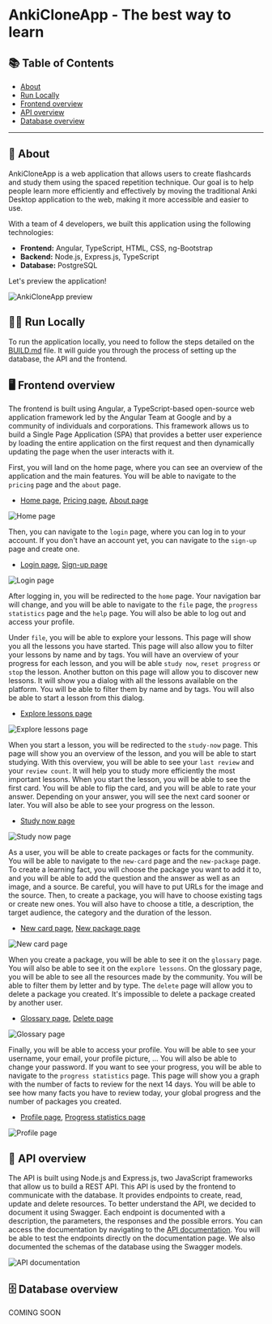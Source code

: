 # AnkiCloneApp - The best way to learn

## 📚 Table of Contents

- [About](#about)
- [Run Locally](#run-locally)
- [Frontend overview](#frontend-overview)
- [API overview](#api-overview)
- [Database overview](#database-overview)

***

## 📝 About

AnkiCloneApp is a web application that allows users to create flashcards and study them using the spaced repetition technique.
Our goal is to help people learn more efficiently and effectively by moving the traditional Anki Desktop application to the web, making it more accessible and easier to use.

With a team of 4 developers, we built this application using the following technologies:

- **Frontend:** Angular, TypeScript, HTML, CSS, ng-Bootstrap
- **Backend:** Node.js, Express.js, TypeScript
- **Database:** PostgreSQL

Let's preview the application!

![AnkiCloneApp preview](./docs/preview.gif)

## 🏃‍♂️ Run Locally

To run the application locally, you need to follow the steps detailed on the [BUILD.md](./BUILD.md) file.
It will guide you through the process of setting up the database, the API and the frontend.

## 🖥 Frontend overview

The frontend is built using Angular, a TypeScript-based open-source web application framework led by the Angular Team at Google and by a community of individuals and corporations.
This framework allows us to build a Single Page Application (SPA) that provides a better user experience by loading the entire application on the first request and then dynamically updating the page when the user interacts with it.

First, you will land on the home page, where you can see an overview of the application and the main features. You will be able to navigate to the `pricing` page and the `about` page.

- [Home page](http://localhost:4200/home), [Pricing page](http://localhost:4200/pricing), [About page](http://localhost:4200/about)

![Home page](./docs/1.png)

Then, you can navigate to the `login` page, where you can log in to your account. If you don't have an account yet, you can navigate to the `sign-up` page and create one.

- [Login page](http://localhost:4200/login), [Sign-up page](http://localhost:4200/sign-up)

![Login page](./docs/2.png)

After logging in, you will be redirected to the `home` page. Your navigation bar will change, and you will be able to navigate to the `file` page, the `progress statistics` page and the `help` page. You will also be able to log out and access your profile.

Under `file`, you will be able to explore your lessons. This page will show you all the lessons you have started.
This page will also allow you to filter your lessons by name and by tags.
You will have an overview of your progress for each lesson, and you will be able `study now`, `reset progress` or `stop` the lesson.
Another button on this page will allow you to discover new lessons. It will show you a dialog with all the lessons available on the platform.
You will be able to filter them by name and by tags. You will also be able to start a lesson from this dialog.

- [Explore lessons page](http://localhost:4200/explore-lesson)

![Explore lessons page](./docs/3.png)

When you start a lesson, you will be redirected to the `study-now` page. This page will show you an overview of the lesson, and you will be able to start studying.
With this overview, you will be able to see your `last review` and your `review count`. It will help you to study more efficiently the most important lessons.
When you start the lesson, you will be able to see the first card. You will be able to flip the card, and you will be able to rate your answer.
Depending on your answer, you will see the next card sooner or later. You will also be able to see your progress on the lesson.

- [Study now page](http://localhost:4200/study-now)

![Study now page](./docs/4.png)

As a user, you will be able to create packages or facts for the community. You will be able to navigate to the `new-card` page and the `new-package` page.
To create a learning fact, you will choose the package you want to add it to, and you will be able to add the question and the answer as well as an image, and a source.
Be careful, you will have to put URLs for the image and the source. Then, to create a package, you will have to choose existing tags or create new ones.
You will also have to choose a title, a description, the target audience, the category and the duration of the lesson.

- [New card page](http://localhost:4200/new-card), [New package page](http://localhost:4200/new-package)

![New card page](./docs/5.png)

When you create a package, you will be able to see it on the `glossary` page. You will also be able to see it on the `explore lessons`.
On the glossary page, you will be able to see all the resources made by the community. You will be able to filter them by letter and by type.
The `delete` page will allow you to delete a package you created. It's impossible to delete a package created by another user.

- [Glossary page](http://localhost:4200/glossary), [Delete page](http://localhost:4200/delete)

![Glossary page](./docs/6.png)

Finally, you will be able to access your profile. You will be able to see your username, your email, your profile picture, ...
You will also be able to change your password. If you want to see your progress, you will be able to navigate to the `progress statistics` page.
This page will show you a graph with the number of facts to review for the next 14 days. You will be able to see how many facts you have to review today,
your global progress and the number of packages you created.

- [Profile page](http://localhost:4200/settings), [Progress statistics page](http://localhost:4200/progress-statistics)

![Profile page](./docs/7.png)

## 📡 API overview

The API is built using Node.js and Express.js, two JavaScript frameworks that allow us to build a REST API. This API is used by the frontend to communicate with the database.
It provides endpoints to create, read, update and delete resources. To better understand the API, we decided to document it using Swagger. Each endpoint is documented with a description,
the parameters, the responses and the possible errors. You can access the documentation by navigating to the [API documentation](http://localhost:3000/api-docs).
You will be able to test the endpoints directly on the documentation page. We also documented the schemas of the database using the Swagger models.

![API documentation](./docs/8.png)

## 🗄 Database overview

COMING SOON